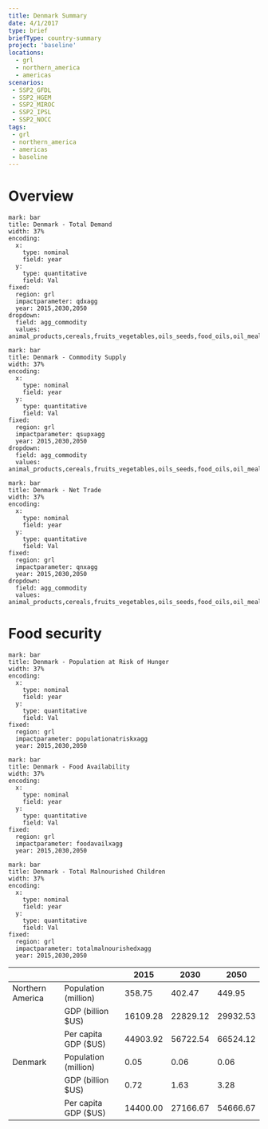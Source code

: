```yaml
---
title: Denmark Summary
date: 4/1/2017
type: brief
briefType: country-summary
project: 'baseline'
locations:
  - grl
  - northern_america
  - americas
scenarios:
 - SSP2_GFDL
 - SSP2_HGEM
 - SSP2_MIROC
 - SSP2_IPSL
 - SSP2_NOCC
tags:
 - grl
 - northern_america
 - americas
 - baseline
---
```

# Overview 

```chart
mark: bar
title: Denmark - Total Demand
width: 37%
encoding:
  x:
    type: nominal
    field: year
  y:
    type: quantitative
    field: Val
fixed:
  region: grl
  impactparameter: qdxagg
  year: 2015,2030,2050
dropdown:
  field: agg_commodity
  values: animal_products,cereals,fruits_vegetables,oils_seeds,food_oils,oil_meals,other,pulses,roots_tubers,sugar
```

```chart
mark: bar
title: Denmark - Commodity Supply
width: 37%
encoding:
  x:
    type: nominal
    field: year
  y:
    type: quantitative
    field: Val
fixed:
  region: grl
  impactparameter: qsupxagg
  year: 2015,2030,2050
dropdown:
  field: agg_commodity
  values: animal_products,cereals,fruits_vegetables,oils_seeds,food_oils,oil_meals,other,pulses,roots_tubers,sugar
```

```chart
mark: bar
title: Denmark - Net Trade
width: 37%
encoding:
  x:
    type: nominal
    field: year
  y:
    type: quantitative
    field: Val
fixed:
  region: grl
  impactparameter: qnxagg
  year: 2015,2030,2050
dropdown:
  field: agg_commodity
  values: animal_products,cereals,fruits_vegetables,oils_seeds,food_oils,oil_meals,other,pulses,roots_tubers,sugar
```

# Food security

```chart
mark: bar
title: Denmark - Population at Risk of Hunger
width: 37%
encoding:
  x:
    type: nominal
    field: year
  y:
    type: quantitative
    field: Val
fixed:
  region: grl
  impactparameter: populationatriskxagg
  year: 2015,2030,2050
```

```chart
mark: bar
title: Denmark - Food Availability
width: 37%
encoding:
  x:
    type: nominal
    field: year
  y:
    type: quantitative
    field: Val
fixed:
  region: grl
  impactparameter: foodavailxagg
  year: 2015,2030,2050
```

```chart
mark: bar
title: Denmark - Total Malnourished Children
width: 37%
encoding:
  x:
    type: nominal
    field: year
  y:
    type: quantitative
    field: Val
fixed:
  region: grl
  impactparameter: totalmalnourishedxagg
  year: 2015,2030,2050
```

|   |   | 2015 | 2030 | 2050 |
|---|---|---|---|---|
| Northern America | Population (million) | 358.75 | 402.47 | 449.95 |
|  | GDP (billion $US) | 16109.28 | 22829.12 | 29932.53 |
|  | Per capita GDP ($US) | 44903.92 | 56722.54 | 66524.12 |
| Denmark | Population (million) | 0.05 | 0.06 | 0.06 |
|  | GDP (billion $US) | 0.72 | 1.63 | 3.28 |
|  | Per capita GDP ($US) | 14400.00| 27166.67| 54666.67|